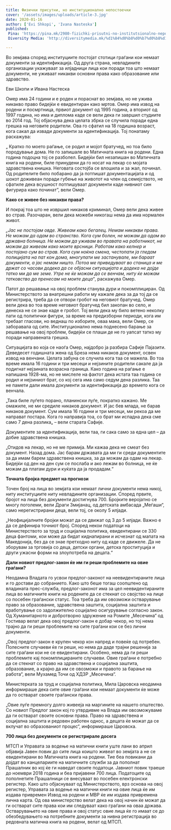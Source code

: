 ```yaml
---
title: Физички присутни, но институционално непостоечки
cover: '/assets/images/uploads/article-3.jpg'
date: 2020-01-16
author: ['Evi Shkopi', 'Ivana Nasteska']
published:
 Pina: 'https://pina.mk/2980-fizichki-prisutni-no-institutsionalno-nepostoechki/'
 Diversity Media: 'http://diversitymedia.mk/%d1%84%d0%b8%d0%b7%d0%b8%d1%87%d0%ba%d0%b8-%d0%bf%d1%80%d0%b8%d1%81%d1%83%d1%82%d0%bd%d0%b8-%d0%bd%d0%be-%d0%b8%d0%bd%d1%81%d1%82%d0%b8%d1%82%d1%83%d1%86%d0%b8%d0%be%d0%bd%d0%b0%d0%bb%d0%bd%d0%be/'

---
```


Во земјава според институциите постојат стотици граѓани кои немаат документи за идентификација. Од друга страна, невладините организации укажуваат за илјадници лица кои поради тоа што немаат документи, не уживаат никакви основни права како образование или здравство.

Еви Шкопи и Ивана Настеска

Омер има 24 години и е роден и пораснат во земјава, но не ужива никакво право бидејќи е евидентиран како мртов. Омер има извод на родени и посмртница, првиот документ од 1995 година, а вториот од 1997 година, но има и диплома каде се вели дека ги завршил студиите во 2014 год. Тој објаснува дека целата збрка се случила поради една грешка на неговите родители. Ова го сфатил на 18 годишна возраст, кога сакал да извади документи за идентификација. Тој понатаму раскажува:

„ Кратко по моето раѓање, се родил и мојот братучед, но тоа било породување дома. Не го запишале во Матичната книга на родени. Една година подоцна тој се разболел. Бидејќи бил незапишан во Матичната книга на родени, биле принудени да го носат на лекар со мојата здравствена книшка. Неговата состојба се влошила и за жал, починал. Од родителите било побарано да ја потпишат документацијата и од шокот доживеан поради губење на животот на член од семејството, не сфатиле дека всушност потпишуваат документи каде нивниот син фигурира како починат”, вели Омер.


**Како се живее без никакви права?**

И покрај тоа што не извршил никаков криминал, Омер вели дека живее во страв. Разочаран, вели дека можеби никогаш нема да има нормален живот.

*„Јас не постојам овде. Живеам како бегалец. Немам никакви права. Не можам да одам во странство. Кога сум болен, не можам да одам во државна болница. Не можам да уживам во правата на работникот, не можам да живеам како моите врсници. Работам како келнер и постојано сум во страв. Кога сум ноќна смена, честопати ја гледам полицијата на пат кон дома, многупати ме застанувале, ми бараат документи, а јас немам ништо. Потоа ме приведуваат во станица и ме држат со часови додека да се објасни ситуацијата и додека не дојде татко ми да ме земе. Утре не ќе можам да се венчам, ниту ќе можам татковство да пренесам на моите деца“*, раскажува Омер.

Патот до решавање на овој проблем станува дури и покомплициран. Од Министерството за внатрешни работи му кажале дека за да тој да се регистрира, треба да се отвори гробот на неговиот братучед. Омер вели дека во тоа време неговиот братучед бил закопан во село, и денеска не се знае каде е гробот. Тој вели дека му било ветено неколку пати од политички фигури, за време на предизборни периоди, кога им требаат гласови, но веднаш по изборите, оваа мака, вели Омер, се заборавала од сите. Институционално нема поднесено барање за решавање на овој проблем, бидејќи се плаши де не го уапсат татко му поради направената грешка.

Ситуацијата во која се наоѓа Омер, најдобро ја разбира Сафије Пајазити.  Деведесет годишната жена од Бреза нема никаков документ, освен извод на венчани. Целата забуна се случила кога таа се мажела. Во тоа време имала 16 години и три месеци и нејзините родители сакале да ја подигнат нејзината возрасна граница. Како година на раѓање е напишана 1928-ма, но не мислеле на фактот дека истата таа година се родил и нејзиниот брат, со кој сега има само седум дена разлика. Таа не памети дали имала документи за идентификација до времето кога се венчала.

„Така биле луѓето порано, планински луѓе, пократко кажано. Ме омажиле, не ми средиле никаков документ. И јас бев млада, не барав никаков документ. Сум имала 16 години и три месеци, ми рекоа да ме направат постара. Кога го направија тоа, со брат ми испадна дека сме само 7 дена разлика„ – вели старата Сафије.

Документите за идентификација, вели таа, ги сака само за една цел – да добие здравствена книшка.

„Отидов на лекар, но не ме примија. Ми кажаа дека не смеат без документ. Назад дома. Јас барам државата да ми ги среди документите за да имам барем здравствена книшка, за да можам да одам на лекар. Бидејќи од ден на ден сум се послаба и ако лежам во болница, не ќе можам да платам дури и куќата да ја продадам.“

**Точната бројка предмет на прогнози**

Точен број на лица во земјата кои немаат лични документи нема никој, ниту институциите ниту невладините организации. Според првите, бројот на лица без документи достигнува 700. Бројките веројатно се многу поголеми, вели Драги Змијанац, од детската амбасада „Меѓаши“, само нерегистрирани деца, вели тој, се околу 5 илјади.

„Неофицијалните бројки можат да се движат од 3 до 5 илјади. Важно е да се дефинира точниот број. Според некои податоци на Министерството за труд и социјална политика, евидентирани се 330 деца фантоми, кои може да бидат киднапирани и исчезнат од мапата на Македонија, без да се знае претходно ниту од каде се движеле. Да не зборувам за трговија со деца, детски органи, детска проституција и други ужасни форми на злоупотреба на децата.“

**Дали новиот предлог-закон ќе им ги реши проблемите на овие граѓани?**

Неодамна Владата го усвои предлог-законот на неевидентираните лица и го достави до собранието. Како што беше тогаш соопштено од владината прес-служба, предлог-законот има за цел неевидентираните лица во матичните книги на родените да се стекнат со својство на лице со посебен граѓански статус. Тоа треба да им овозможи остварување право за образование, здравствена заштита, социјална заштита и вработување со задолжително социјално осигурување согласно закон. Од Хуманитарното и добротворно здружение на Ромите „Месечина“ од Гостивар велат дека овој предлог-закон е добар чекор, но тој нема трајно да ги реши проблемите на сите граѓани кои се без лични документи.

„Овој предлог-закон е крупен чекор кон напред и повеќе од потребен. Полесните случаеви ќе ги реши, но нема да даде трајни решенија за сите граѓани кои не се евидентирани. Особено, нема да ги реши проблемите кај покомплицираните случаеви. Овие граѓани е потребно да се стекнат со право на здравствена и социјална заштита, образование, а крајно да им се овозможи и правото за барање на работа“, вели Мухамед Точи од ХДЗР „Месечина“.

Министерката за труд и социјална политика, Мила Царовска неодамна информираше дека сите овие граѓани кои немаат документи ќе може да го остварат своите граѓански права.

„Овие луѓе премногу долго живееја на маргините на нашето општество. Со новиот Предлог закон кој го утврдивме на Влада им овозможуваме да ги остварат своите основни права. Право на здравствена и социјална заштита и редовен работен однос, а децата ќе можат да се вклучат во образованиот процес“, информираше Царовска.

**700 лица без документи се регистрирале досега**

МТСП и Управата за водење на матични книги уште лани во април објавија Јавен повик до сите лица коишто живеат во земјата а не се евидентирани во Матичната книга на родени. Тие беа повикани да дојдат во канцелариите на матичните служби за да пополнат Прашалник во кој ќе ги наведат своите податоци. Јавниот повик траеше до ноември 2018 година и беа пријавени 700 лица. Податоците од пополнетите Прашалници се внесуваат во посебен електронски регистер. Како што објаснуваат од Министерството, врз основа на овој регистер, Управата за водење на матични книги на овие лица ќе им издава привремен Извод на родени и МВР ќе им издава привремена лична карта. Од ова министерство велат дека на овој начин ќе можат да ги остварат сите права кои им следуваат како граѓани на оваа држава. Остварувањето на овие права и овој статус овие лица ќе го имаат се до обезбедувањето на потребните документи за нивна регистрација во редовната матична книга на родени, велат од МТСП.
